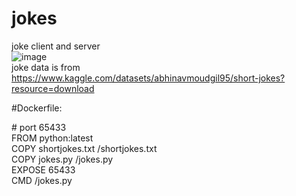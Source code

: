 # jokes
joke client and server <br>
![image](https://user-images.githubusercontent.com/5352741/236083193-e1aa0b77-d6f5-4bbf-9723-60955be82a66.png)
<br>
joke data is from https://www.kaggle.com/datasets/abhinavmoudgil95/short-jokes?resource=download



#Dockerfile:<br>

\# port 65433<br>
FROM  python:latest<br>
COPY shortjokes.txt /shortjokes.txt <br>
COPY jokes.py /jokes.py<br>
EXPOSE 65433<br>
CMD /jokes.py<br>
